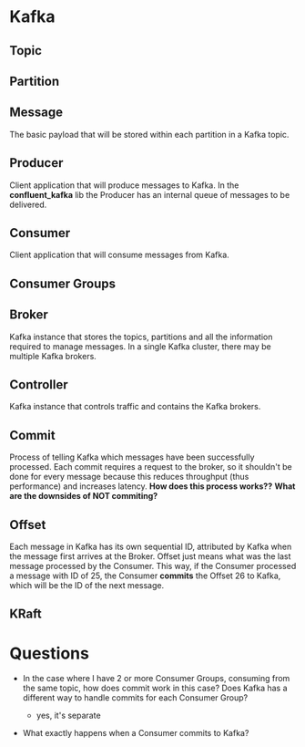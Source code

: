 # Kafka

## Topic



## Partition

## Message

The basic payload that will be stored within each partition in a Kafka topic.

## Producer

Client application that will produce messages to Kafka.
In the __confluent_kafka__ lib the Producer has an internal queue of messages to be delivered.

## Consumer

Client application that will consume messages from Kafka.

## Consumer Groups

## Broker

Kafka instance that stores the topics, partitions and all the information required to manage messages.
In a single Kafka cluster, there may be multiple Kafka brokers.

## Controller

Kafka instance that controls traffic and contains the Kafka brokers.

## Commit

Process of telling Kafka which messages have been successfully processed.
Each commit requires a request to the broker, so it shouldn't be done for every message
because this reduces throughput (thus performance) and increases latency.
**How does this process works??**
**What are the downsides of NOT commiting?**

## Offset

Each message in Kafka has its own sequential ID, attributed by Kafka when the message first arrives at the Broker.
Offset just means what was the last message processed by the Consumer.
This way, if the Consumer processed a message with ID of 25, the Consumer __commits__ the Offset 26 to Kafka, which will be the ID of the next
message.

## KRaft


# Questions

- In the case where I have 2 or more Consumer Groups, consuming from the same topic, how does commit work in this case?
  Does Kafka has a different way to handle commits for each Consumer Group?
  - yes, it's separate

- What exactly happens when a Consumer commits to Kafka?

